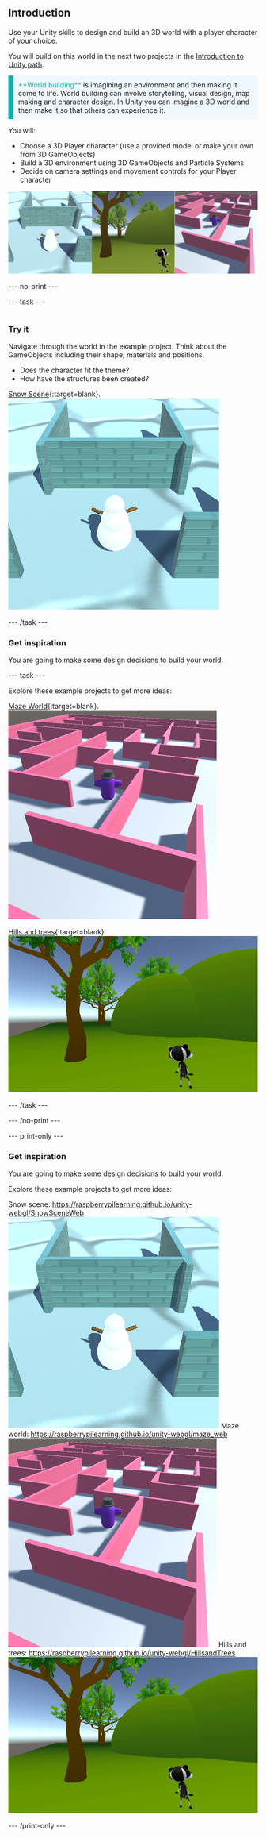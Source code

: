 ## Introduction

Use your Unity skills to design and build an 3D world with a player character of your choice. 

You will build on this world in the next two projects in the [Introduction to Unity path](https://projects.raspberrypi.org/en/raspberrypi/unity-intro).

<p style="border-left: solid; border-width:10px; border-color: #0faeb0; background-color: aliceblue; padding: 10px;">
<span style="color: #0faeb0">**World building**</span> is imagining an environment and then making it come to life. World building can involve storytelling, visual design, map making and character design. In Unity you can imagine a 3D world and then make it so that others can experience it. 
</p>

You will:
+ Choose a 3D Player character (use a provided model or make your own from 3D GameObjects)
+ Build a 3D environment using 3D GameObjects and Particle Systems
+ Decide on camera settings and movement controls for your Player character

![A strip of Game view images from three different projects. A snow scene, a nature scene, and a maze.](images/examples.png)

--- no-print ---

--- task ---

<div style="display: flex; flex-wrap: wrap">
<div style="flex-basis: 175px; flex-grow: 1">  

### Try it 

Navigate through the world in the example project. Think about the GameObjects including their shape, materials and positions. 
+ Does the character fit the theme? 
+ How have the structures been created? 

[Snow Scene](https://raspberrypilearning.github.io/unity-webgl/SnowSceneWeb){:target=blank}.
![The Game view of a snow scene with snowman player created from 3D shapes, a white stone floor with large tiling and several brick walls coloured to look like bricks of ice.](images/snow-world.png)

--- /task ---

### Get inspiration 

You are going to make some design decisions to build your world.

--- task ---

Explore these example projects to get more ideas:

[Maze World](https://raspberrypilearning.github.io/unity-webgl/maze_web){:target=blank}.
![A player character with a top hat created from 3D shapes and a series of hotizontal and vertical joined pink walls creating a maze to traverse.](images/maze-world.png)

[Hills and trees](https://raspberrypilearning.github.io/unity-webgl/HillsandTrees){:target=blank}.
![A Raccoon model player character on a green floor with green hills made from spheres and model trees.](images/hillsandtrees.png)

--- /task ---

--- /no-print ---

--- print-only ---

### Get inspiration 

You are going to make some design decisions to build your world.

Explore these example projects to get more ideas:

Snow scene: https://raspberrypilearning.github.io/unity-webgl/SnowSceneWeb
![](images/snow-world.png)
Maze world: https://raspberrypilearning.github.io/unity-webgl/maze_web
![](images/maze-world.png)
Hills and trees: https://raspberrypilearning.github.io/unity-webgl/HillsandTrees
![](images/hillsandtrees.png)

--- /print-only ---

